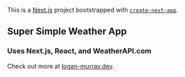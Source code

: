This is a [Next.js](https://nextjs.org/) project bootstrapped with [`create-next-app`](https://github.com/vercel/next.js/tree/canary/packages/create-next-app).

## Super Simple Weather App

### Uses Next.js, React, and WeatherAPI.com

Check out more at [logan-murray.dev](https://logan-murray.dev).
